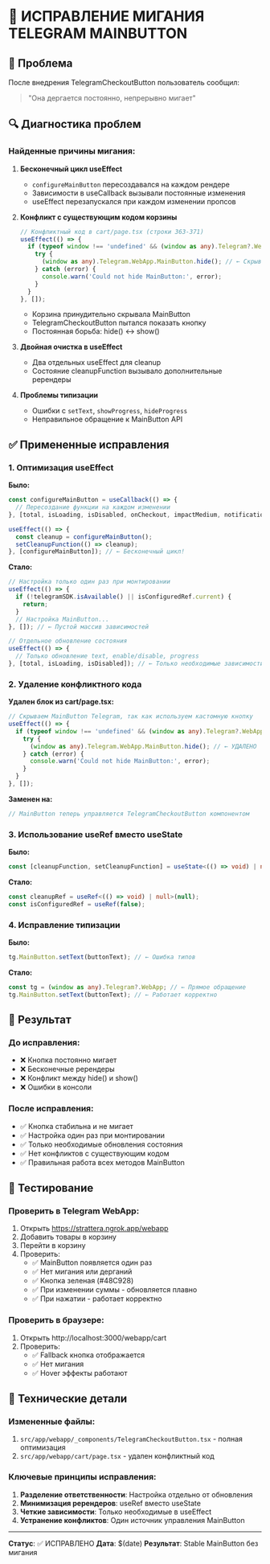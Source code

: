# 🔧 ИСПРАВЛЕНИЕ МИГАНИЯ TELEGRAM MAINBUTTON

## 🚨 Проблема

После внедрения TelegramCheckoutButton пользователь сообщил:
> "Она дергается постоянно, непрерывно мигает"

## 🔍 Диагностика проблем

### Найденные причины мигания:

1. **Бесконечный цикл useEffect** 
   - `configureMainButton` пересоздавался на каждом рендере
   - Зависимости в useCallback вызывали постоянные изменения
   - useEffect перезапускался при каждом изменении пропсов

2. **Конфликт с существующим кодом корзины**
   ```typescript
   // Конфликтный код в cart/page.tsx (строки 363-371)
   useEffect(() => {
     if (typeof window !== 'undefined' && (window as any).Telegram?.WebApp?.MainButton) {
       try {
         (window as any).Telegram.WebApp.MainButton.hide(); // ← Скрывает кнопку
       } catch (error) {
         console.warn('Could not hide MainButton:', error);
       }
     }
   }, []);
   ```
   - Корзина принудительно скрывала MainButton
   - TelegramCheckoutButton пытался показать кнопку
   - Постоянная борьба: hide() ↔ show()

3. **Двойная очистка в useEffect**
   - Два отдельных useEffect для cleanup
   - Состояние cleanupFunction вызывало дополнительные ререндеры

4. **Проблемы типизации**
   - Ошибки с `setText`, `showProgress`, `hideProgress`
   - Неправильное обращение к MainButton API

## ✅ Примененные исправления

### 1. Оптимизация useEffect
**Было:**
```typescript
const configureMainButton = useCallback(() => {
  // Пересоздание функции на каждом изменении
}, [total, isLoading, isDisabled, onCheckout, impactMedium, notificationSuccess]);

useEffect(() => {
  const cleanup = configureMainButton();
  setCleanupFunction(() => cleanup);
}, [configureMainButton]); // ← Бесконечный цикл!
```

**Стало:**
```typescript
// Настройка только один раз при монтировании
useEffect(() => {
  if (!telegramSDK.isAvailable() || isConfiguredRef.current) {
    return;
  }
  // Настройка MainButton...
}, []); // ← Пустой массив зависимостей

// Отдельное обновление состояния
useEffect(() => {
  // Только обновление text, enable/disable, progress
}, [total, isLoading, isDisabled]); // ← Только необходимые зависимости
```

### 2. Удаление конфликтного кода
**Удален блок из cart/page.tsx:**
```typescript
// Скрываем MainButton Telegram, так как используем кастомную кнопку
useEffect(() => {
  if (typeof window !== 'undefined' && (window as any).Telegram?.WebApp?.MainButton) {
    try {
      (window as any).Telegram.WebApp.MainButton.hide(); // ← УДАЛЕНО
    } catch (error) {
      console.warn('Could not hide MainButton:', error);
    }
  }
}, []);
```

**Заменен на:**
```typescript
// MainButton теперь управляется TelegramCheckoutButton компонентом
```

### 3. Использование useRef вместо useState
**Было:**
```typescript
const [cleanupFunction, setCleanupFunction] = useState<(() => void) | null>(null);
```

**Стало:**
```typescript
const cleanupRef = useRef<(() => void) | null>(null);
const isConfiguredRef = useRef(false);
```

### 4. Исправление типизации
**Было:**
```typescript
tg.MainButton.setText(buttonText); // ← Ошибка типов
```

**Стало:**
```typescript
const tg = (window as any).Telegram?.WebApp; // ← Прямое обращение
tg.MainButton.setText(buttonText); // ← Работает корректно
```

## 🚀 Результат

### До исправления:
- ❌ Кнопка постоянно мигает
- ❌ Бесконечные ререндеры
- ❌ Конфликт между hide() и show()
- ❌ Ошибки в консоли

### После исправления:
- ✅ Кнопка стабильна и не мигает
- ✅ Настройка один раз при монтировании
- ✅ Только необходимые обновления состояния
- ✅ Нет конфликтов с существующим кодом
- ✅ Правильная работа всех методов MainButton

## 🧪 Тестирование

### Проверить в Telegram WebApp:
1. Открыть https://strattera.ngrok.app/webapp
2. Добавить товары в корзину
3. Перейти в корзину
4. Проверить:
   - ✅ MainButton появляется один раз
   - ✅ Нет мигания или дерганий
   - ✅ Кнопка зеленая (#48C928)
   - ✅ При изменении суммы - обновляется плавно
   - ✅ При нажатии - работает корректно

### Проверить в браузере:
1. Открыть http://localhost:3000/webapp/cart
2. Проверить:
   - ✅ Fallback кнопка отображается
   - ✅ Нет мигания
   - ✅ Hover эффекты работают

## 🔧 Технические детали

### Измененные файлы:
1. `src/app/webapp/_components/TelegramCheckoutButton.tsx` - полная оптимизация
2. `src/app/webapp/cart/page.tsx` - удален конфликтный код

### Ключевые принципы исправления:
1. **Разделение ответственности**: Настройка отдельно от обновления
2. **Минимизация ререндеров**: useRef вместо useState
3. **Четкие зависимости**: Только необходимые в useEffect
4. **Устранение конфликтов**: Один источник управления MainButton

---

**Статус**: ✅ ИСПРАВЛЕНО
**Дата**: $(date)
**Результат**: Stable MainButton без мигания
